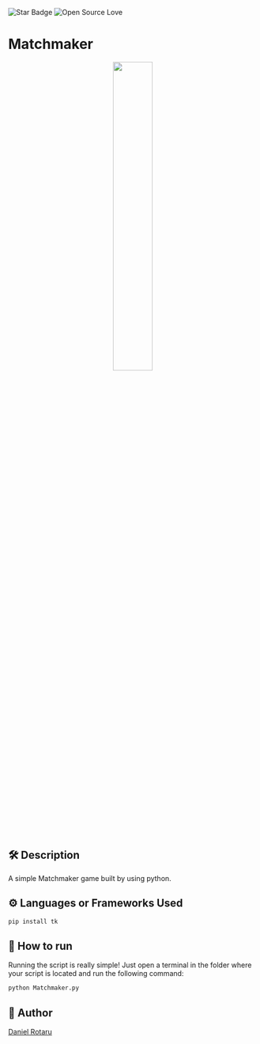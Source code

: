 ![Star Badge](https://img.shields.io/static/v1?label=%F0%9F%8C%9F&message=If%20Useful&style=style=flat&color=BC4E99)
![Open Source Love](https://badges.frapsoft.com/os/v1/open-source.svg?v=103)


# Matchmaker
<p align="center">
<img src="https://i.dlpng.com/static/png/6595008_preview.png" width=40% height=40%>

## 🛠️ Description

A simple Matchmaker game built by using python.

## ⚙️ Languages or Frameworks Used
```bash
pip install tk
```

## 🌟 How to run
Running the script is really simple! Just open a terminal in the folder where your script is located and run the following command:

```sh
python Matchmaker.py
```


## 🤖 Author



[Daniel Rotaru](https://github.com/DanielXd73)